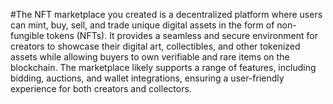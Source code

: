 #The NFT marketplace you created is a decentralized platform where users can mint, buy, sell, and trade unique digital assets in the form of non-fungible tokens (NFTs). It provides a seamless and secure environment for creators to showcase their digital art, collectibles, and other tokenized assets while allowing buyers to own verifiable and rare items on the blockchain. The marketplace likely supports a range of features, including bidding, auctions, and wallet integrations, ensuring a user-friendly experience for both creators and collectors.






